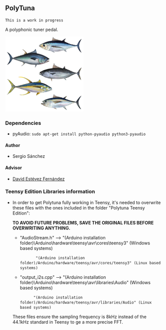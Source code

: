 PolyTuna
-----

    This is a work in progress
    
A polyphonic tuner pedal. 

![Logo](doc/img/lots-of-tuna-fish.png)

### Dependencies

* pyAudio: `sudo apt-get install python-pyaudio python3-pyaudio`

#### Author
	
* Sergio Sánchez

#### Advisor
    
*  [David Estévez Fernández](https://github.com/David-Estevez)

### Teensy Edition Libraries information

* In order to get Polytuna fully working in Teensy, it's needed to overwrite these files with the ones included in the folder "Polytuna Teensy Edition":

	******TO AVOID FUTURE PROBLEMS, SAVE THE ORIGINAL FILES BEFORE OVERWRITING ANYTHING.******
	
	* "AudioStream.h" --> "(Arduino installation folder)\Arduino\hardware\teensy\avr\cores\teensy3" (Windows based systems)
			     
			     "(Arduino installation folder)/Arduino/hardware/teensy/avr/cores/teensy3" (Linux based systems)
	* "output_i2s.cpp" --> "(Arduino installation folder)\Arduino\hardware\teensy\avr\libraries\Audio" (Windows based systems)
				
				"(Arduino installation folder)/Arduino/hardware/teensy/avr/libraries/Audio" (Linux based systems)
    These files ensure the sampling frequency is 8kHz instead of the 44.1kHz standard in Teensy to ge a more precise FFT.

